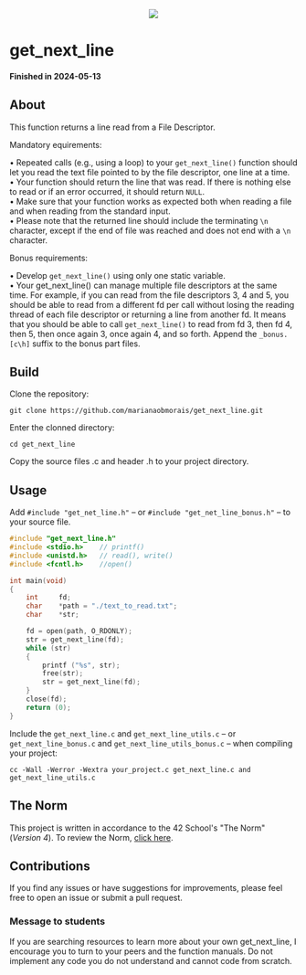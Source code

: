 <p align="center">
	<img src="https://img.shields.io/github/last-commit/marianaobmorais/get_next_line?color=%2312bab9&style=flat-square"/>
</p>

# get_next_line

#### Finished in 2024-05-13

## About

 This function returns a line read from a File Descriptor.

 Mandatory equirements:  


• Repeated calls (e.g., using a loop) to your `get_next_line()` function should let you read the text file pointed to by the file descriptor, one line at a time.  
• Your function should return the line that was read. If there is nothing else to read or if an error occurred, it should return `NULL`.  
• Make sure that your function works as expected both when reading a file and when reading from the standard input.  
• Please note that the returned line should include the terminating `\n` character, except if the end of file was reached and does not end with a `\n` character.  

 Bonus requirements:  


• Develop `get_next_line()` using only one static variable.  
• Your get_next_line() can manage multiple file descriptors at the same time. For example, if you can read from the file descriptors 3, 4 and 5, you should be able to read from a different fd per call without losing the reading thread of each file descriptor or returning a line from another fd. It means that you should be able to call `get_next_line()` to read from fd 3, then fd 4, then 5, then once again 3, once again 4, and so forth. Append the `_bonus.[c\h]` suffix to the bonus part files.

## Build

 Clone the repository: 
 ```shell
git clone https://github.com/marianaobmorais/get_next_line.git
```
 Enter the clonned directory:
 ```shell
cd get_next_line
```
Copy the source files .c and header .h to your project directory.

## Usage

Add `#include "get_net_line.h"` – or `#include "get_net_line_bonus.h"` – to your source file.  

```c
#include "get_next_line.h"
#include <stdio.h>    // printf()
#include <unistd.h>   // read(), write()
#include <fcntl.h>    //open()

int	main(void)
{
	int		fd;
	char	*path = "./text_to_read.txt";
	char	*str;

	fd = open(path, O_RDONLY);
	str = get_next_line(fd);
	while (str)
	{
		printf ("%s", str);
		free(str);
		str = get_next_line(fd);
	}
	close(fd);
	return (0);
}
```

Include the `get_next_line.c` and `get_next_line_utils.c` – or `get_next_line_bonus.c` and `get_next_line_utils_bonus.c` – when compiling your project:

```shell
cc -Wall -Werror -Wextra your_project.c get_next_line.c and get_next_line_utils.c
```

## The Norm

This project is written in accordance to the 42 School's "The Norm" (_Version 4_). To review the Norm, [click here](https://github.com/42School/norminette/blob/master/pdf/en.norm.pdf).

## Contributions

If you find any issues or have suggestions for improvements, please feel free to open an issue or submit a pull request.

### Message to students

If you are searching resources to learn more about your own get_next_line, I encourage you to turn to your peers and the function manuals. Do not implement any code you do not understand and cannot code from scratch.
